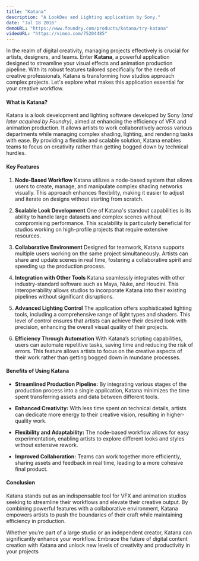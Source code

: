 ```yaml
---
title: "Katana"
description: "A LookDev and Lighting application by Sony."
date: "Jul 18 2016"
demoURL: "https://www.foundry.com/products/katana/try-katana"
videoURL: "https://vimeo.com/75204485"
---
```


In the realm of digital creativity, managing projects effectively is crucial for artists,
designers, and teams. Enter **Katana**, a powerful application designed to streamline your visual
effects and animation production pipeline. With its robust features tailored specifically for the
needs of creative professionals, Katana is transforming how studios approach complex projects.
Let's explore what makes this application essential for your creative workflow.

#### What is Katana?

Katana is a look development and lighting software developed by Sony  _(and later acquired by
Foundry)_, aimed at enhancing the efficiency of VFX and animation production. It allows artists to
work collaboratively across various departments while managing complex shading, lighting, and
rendering tasks with ease. By providing a flexible and scalable solution, Katana enables teams to
focus on creativity rather than getting bogged down by technical hurdles.

#### Key Features

1. **Node-Based Workflow**
   Katana utilizes a node-based system that allows users to create, manage, and manipulate complex
   shading networks visually. This approach enhances flexibility, making it easier to adjust and
   iterate on designs without starting from scratch.

2. **Scalable Look Development**
   One of Katana's standout capabilities is its ability to handle large datasets and complex scenes
   without compromising performance. This scalability is particularly beneficial for studios
   working on high-profile projects that require extensive resources.

3. **Collaborative Environment**
   Designed for teamwork, Katana supports multiple users working on the same project
   simultaneously. Artists can share and update scenes in real time, fostering a collaborative
   spirit and speeding up the production process.

4. **Integration with Other Tools**
   Katana seamlessly integrates with other industry-standard software such as Maya, Nuke, and
   Houdini. This interoperability allows studios to incorporate Katana into their existing
   pipelines without significant disruptions.

5. **Advanced Lighting Control**
   The application offers sophisticated lighting tools, including a comprehensive range of light
   types and shaders. This level of control ensures that artists can achieve their desired look
   with precision, enhancing the overall visual quality of their projects.

6. **Efficiency Through Automation**
   With Katana’s scripting capabilities, users can automate repetitive tasks, saving time and
   reducing the risk of errors. This feature allows artists to focus on the creative aspects of
   their work rather than getting bogged down in mundane processes.

#### Benefits of Using Katana

- **Streamlined Production Pipeline:** By integrating various stages of the production process
into a single application, Katana minimizes the time spent transferring assets and data between
different tools.

- **Enhanced Creativity:** With less time spent on technical details, artists can dedicate more
energy to their creative vision, resulting in higher-quality work.

- **Flexibility and Adaptability:** The node-based workflow allows for easy experimentation,
enabling artists to explore different looks and styles without extensive rework.

- **Improved Collaboration:** Teams can work together more efficiently, sharing assets and feedback
in real time, leading to a more cohesive final product.

#### Conclusion

Katana stands out as an indispensable tool for VFX and animation studios seeking to
streamline their workflows and elevate their creative output. By combining powerful features with a
collaborative environment, Katana empowers artists to push the boundaries of their craft while
maintaining efficiency in production.

Whether you’re part of a large studio or an independent creator, Katana can significantly enhance
your workflow. Embrace the future of digital content creation with Katana and unlock new levels of
creativity and productivity in your projects
